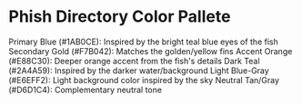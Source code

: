 # Phish Directory Color Pallete

Primary Blue (#1AB0CE): Inspired by the bright teal blue eyes of the fish
Secondary Gold (#F7B042): Matches the golden/yellow fins
Accent Orange (#E88C30): Deeper orange accent from the fish's details
Dark Teal (#2A4A59): Inspired by the darker water/background
Light Blue-Gray (#E6EFF2): Light background color inspired by the sky
Neutral Tan/Gray (#D6D1C4): Complementary neutral tone
